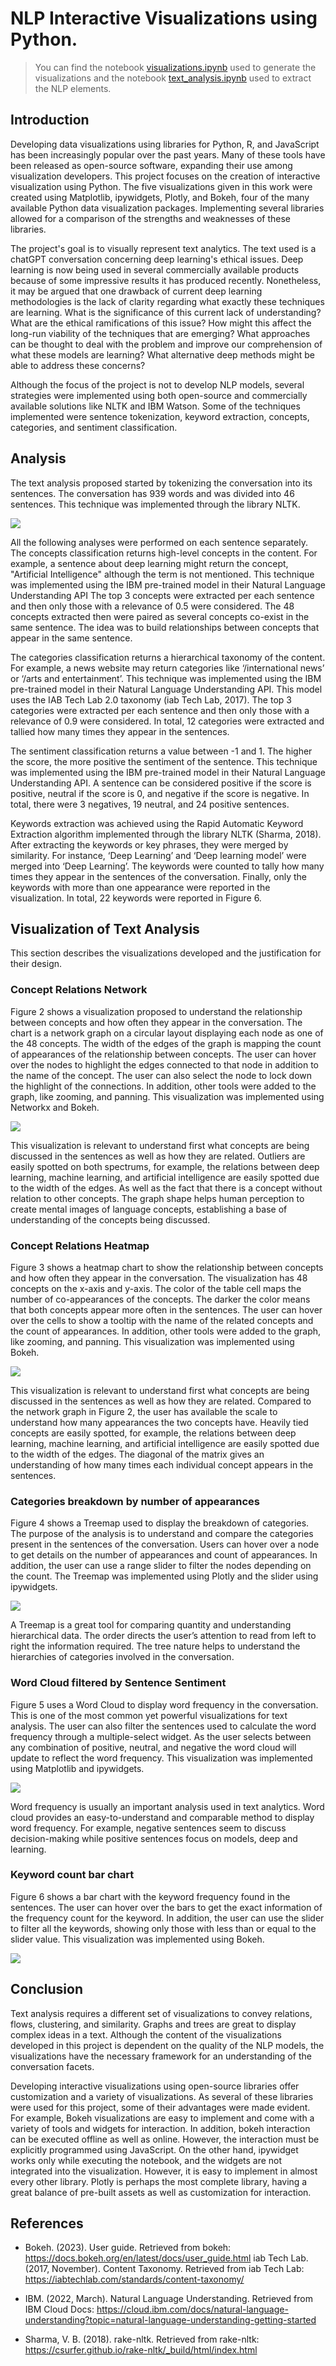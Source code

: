 # NLP Interactive Visualizations using Python.
> You can find the notebook [visualizations.ipynb](visualizations.ipynb) used to generate the visualizations and the notebook [text_analysis.ipynb](text_analysis.ipynb) used to extract the NLP elements.

## Introduction

Developing data visualizations using libraries for Python, R, and JavaScript has been increasingly popular over the past years. Many of these tools have been released as open-source software, expanding their use among visualization developers. This project focuses on the creation of interactive visualization using Python. The five visualizations given in this work were created using Matplotlib, ipywidgets, Plotly, and Bokeh, four of the many available Python data visualization packages. Implementing several libraries allowed for a comparison of the strengths and weaknesses of these libraries.

The project's goal is to visually represent text analytics. The text used is a chatGPT conversation concerning deep learning's ethical issues. Deep learning is now being used in several commercially available products because of some impressive results it has produced recently. Nonetheless, it may be argued that one drawback of current deep learning methodologies is the lack of clarity regarding what exactly these techniques are learning. What is the significance of this current lack of understanding? What are the ethical ramifications of this issue? How might this affect the long-run viability of the techniques that are emerging? What approaches can be thought to deal with the problem and improve our comprehension of what these models are learning? What alternative deep methods might be able to address these concerns?

Although the focus of the project is not to develop NLP models, several strategies were implemented using both open-source and commercially available solutions like NLTK and IBM Watson. Some of the techniques implemented were sentence tokenization, keyword extraction, concepts, categories, and sentiment classification.

## Analysis

The text analysis proposed started by tokenizing the conversation into its sentences. The conversation has 939 words and was divided into 46 sentences. This technique was implemented through the library NLTK.

![](sentences.png)

All the following analyses were performed on each sentence separately. The concepts classification returns high-level concepts in the content. For example, a sentence about deep learning might return the concept, "Artificial Intelligence" although the term is not mentioned. This technique was implemented using the IBM pre-trained model in their Natural Language Understanding API The top 3 concepts were extracted per each sentence and then only those with a relevance of 0.5 were considered. The 48 concepts extracted then were paired as several concepts co-exist in the same sentence. The idea was to build relationships between concepts that appear in the same sentence.

The categories classification returns a hierarchical taxonomy of the content. For example, a news website may return categories like ‘/international news’ or ‘/arts and entertainment’. This technique was implemented using the IBM pre-trained model in their Natural Language Understanding API. This model uses the IAB Tech Lab 2.0 taxonomy (iab Tech Lab, 2017). The top 3 categories were extracted per each sentence and then only those with a relevance of 0.9 were considered. In total, 12 categories were extracted and tallied how many times they appear in the sentences.

The sentiment classification returns a value between -1 and 1. The higher the score, the more positive the sentiment of the sentence. This technique was implemented using the IBM pre-trained model in their Natural Language Understanding API. A sentence can be considered positive if the score is positive, neutral if the score is 0, and negative if the score is negative. In total, there were 3 negatives, 19 neutral, and 24 positive sentences.

Keywords extraction was achieved using the Rapid Automatic Keyword Extraction algorithm implemented through the library NLTK (Sharma, 2018). After extracting the keywords or key phrases, they were merged by similarity. For instance, ‘Deep Learning’ and ‘Deep learning model’ were merged into ‘Deep Learning’. The keywords were counted to tally how many times they appear in the sentences of the conversation. Finally, only the keywords with more than one appearance were reported in the visualization. In total, 22 keywords were reported in Figure 6.

## Visualization of Text Analysis
This section describes the visualizations developed and the justification for their design.

### Concept Relations Network

Figure 2 shows a visualization proposed to understand the relationship between concepts and how often they appear in the conversation. The chart is a network graph on a circular layout displaying each node as one of the 48 concepts. The width of the edges of the graph is mapping the count of appearances of the relationship between concepts. The user can hover over the nodes to highlight the edges connected to that node in addition to the name of the concept. The user can also select the node to lock down the highlight of the connections. In addition, other tools were added to the graph, like zooming, and panning. This visualization was implemented using Networkx and Bokeh.

![](graph.png)

This visualization is relevant to understand first what concepts are being discussed in the sentences as well as how they are related. Outliers are easily spotted on both spectrums, for example, the relations between deep learning, machine learning, and artificial intelligence are easily spotted due to the width of the edges. As well as the fact that there is a concept without relation to other concepts. The graph shape helps human perception to create mental images of language concepts, establishing a base of understanding of the concepts being discussed.

### Concept Relations Heatmap

Figure 3 shows a heatmap chart to show the relationship between concepts and how often they appear in the conversation. The visualization has 48 concepts on the x-axis and y-axis. The color of the table cell maps the number of co-appearances of the concepts. The darker the color means that both concepts appear more often in the sentences. The user can hover over the cells to show a tooltip with the name of the related concepts and the count of appearances. In addition, other tools were added to the graph, like zooming, and panning. This visualization was implemented using Bokeh.

![](Heatmap.png)

This visualization is relevant to understand first what concepts are being discussed in the sentences as well as how they are related. Compared to the network graph in Figure 2, the user has available the scale to understand how many appearances the two concepts have. Heavily tied concepts are easily spotted, for example, the relations between deep learning, machine learning, and artificial intelligence are easily spotted due to the width of the edges. The diagonal of the matrix gives an understanding of how many times each individual concept appears in the sentences.

### Categories breakdown by number of appearances

Figure 4 shows a Treemap used to display the breakdown of categories. The purpose of the analysis is to understand and compare the categories present in the sentences of the conversation. Users can hover over a node to get details on the number of appearances and count of appearances. In addition, the user can use a range slider to filter the nodes depending on the count. The Treemap was implemented using Plotly and the slider using ipywidgets.

![](Treemap.png)

A Treemap is a great tool for comparing quantity and understanding hierarchical data. The order directs the user’s attention to read from left to right the information required. The tree nature helps to understand the hierarchies of categories involved in the conversation.

### Word Cloud filtered by Sentence Sentiment

Figure 5 uses a Word Cloud to display word frequency in the conversation. This is one of the most common yet powerful visualizations for text analysis. The user can also filter the sentences used to calculate the word frequency through a multiple-select widget. As the user selects between any combination of positive, neutral, and negative the word cloud will update to reflect the word frequency. This visualization was implemented using Matplotlib and ipywidgets.

![](WordCloud.png)

Word frequency is usually an important analysis used in text analytics. Word cloud provides an easy-to-understand and comparable method to display word frequency. For example, negative sentences seem to discuss decision-making while positive sentences focus on models, deep and learning.

### Keyword count bar chart

Figure 6 shows a bar chart with the keyword frequency found in the sentences. The user can hover over the bars to get the exact information of the frequency count for the keyword. In addition, the user can use the slider to filter all the keywords, showing only those with less than or equal to the slider value. This visualization was implemented using Bokeh.

![](BarChart.png)

## Conclusion

Text analysis requires a different set of visualizations to convey relations, flows, clustering, and similarity. Graphs and trees are great to display complex ideas in a text. Although the content of the visualizations developed in this project is dependent on the quality of the NLP models, the visualizations have the necessary framework for an understanding of the conversation facets.

Developing interactive visualizations using open-source libraries offer customization and a variety of visualizations. As several of these libraries were used for this project, some of their advantages were made evident. For example, Bokeh visualizations are easy to implement and come with a variety of tools and widgets for interaction. In addition, bokeh interaction can be executed offline as well as online. However, the interaction must be explicitly programmed using JavaScript. On the other hand, ipywidget works only while executing the notebook, and the widgets are not integrated into the visualization. However, it is easy to implement in almost every other library. Plotly is perhaps the most complete library, having a great balance of pre-built assets as well as customization for interaction.

## References

* Bokeh. (2023). User guide. Retrieved from bokeh: https://docs.bokeh.org/en/latest/docs/user_guide.html iab Tech Lab. (2017, November). Content Taxonomy. Retrieved from iab Tech Lab: https://iabtechlab.com/standards/content-taxonomy/

* IBM. (2022, March). Natural Language Understanding. Retrieved from IBM Cloud Docs: https://cloud.ibm.com/docs/natural-language-understanding?topic=natural-language-understanding-getting-started

* Sharma, V. B. (2018). rake-nltk. Retrieved from rake-nltk: https://csurfer.github.io/rake-nltk/_build/html/index.html
